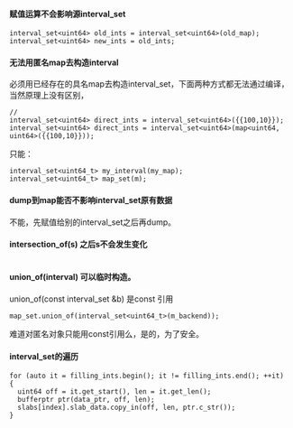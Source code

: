 #### 赋值运算不会影响源interval_set
```
interval_set<uint64> old_ints = interval_set<uint64>(old_map);
interval_set<uint64> new_ints = old_ints;
```

#### 无法用匿名map去构造interval

必须用已经存在的具名map去构造interval_set，下面两种方式都无法通过编译，当然原理上没有区别，
```
// 
interval_set<uint64> direct_ints = interval_set<uint64>({{100,10}});
interval_set<uint64> direct_ints = interval_set<uint64>(map<uint64, uint64>({{100,10}})); 
```
只能：
```
interval_set<uint64_t> my_interval(my_map);
interval_set<uint64_t> map_set(m);
```

#### dump到map能否不影响interval_set原有数据
不能，先赋值给别的interval_set之后再dump。

#### intersection_of(s) 之后s不会发生变化
```
```

#### union_of(interval) 可以临时构造。
union_of(const interval_set &b) 是const 引用
```
map_set.union_of(interval_set<uint64_t>(m_backend));
````
难道对匿名对象只能用const引用么，是的，为了安全。

#### interval_set的遍历
```
for (auto it = filling_ints.begin(); it != filling_ints.end(); ++it)
{
  uint64 off = it.get_start(), len = it.get_len();
  bufferptr ptr(data_ptr, off, len);
  slabs[index].slab_data.copy_in(off, len, ptr.c_str());
}
```
